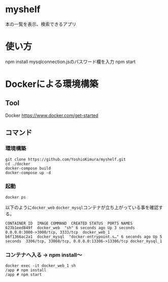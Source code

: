 # myshelf

本の一覧を表示、検索できるアプリ

# 使い方

npm install
mysqlconnection.jsのパスワード欄を入力
npm start

# Dockerによる環境構築
## Tool

Docker
https://www.docker.com/get-started

## コマンド
### 環境構築
```
git clone https://github.com/YoshioKimura/myshelf.git
cd ./docker
docker-compose build
docker-compose up -d
```

### 起動
```
docker ps
```
以下のように`docker_web` `docker_mysql`コンテナが立ち上がっている事を確認する。
```
CONTAINER ID  IMAGE COMMAND  CREATED STATUS  PORTS NAMES
623b1eed849f  docker_web  "sh" 6 seconds ago Up 3 seconds  0.0.0.0:3000->3000/tcp, 3333/tcp  docker_web_1
b6f1366ac2a1  docker_mysql  "docker-entrypoint.s…" 6 seconds ago Up 5 seconds  3306/tcp, 33060/tcp, 0.0.0.0:13306->13306/tcp docker_mysql_1
```

### コンテナへ入る -> npm install〜
```
docker exec -it docker_web_1 sh
/app # npm install
/app # npm start
